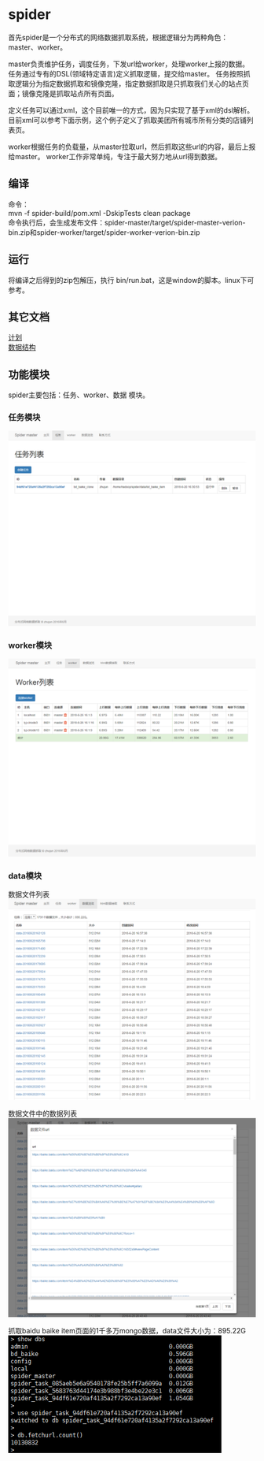 # spider
首先spider是一个分布式的网络数据抓取系统，根据逻辑分为两种角色：master、worker。

<p>
master负责维护任务，调度任务，下发url给worker，处理worker上报的数据。
 任务通过专有的DSL(领域特定语言)定义抓取逻辑，提交给master。
任务按照抓取逻辑分为指定数据抓取和镜像克隆，指定数据抓取是只抓取我们关心的站点页面；镜像克隆是抓取站点所有页面。
</p>

<p>
定义任务可以通过xml，这个目前唯一的方式，因为只实现了基于xml的dsl解析。目前xml可以参考下面示例，这个例子定义了抓取美团所有城市所有分类的店铺列表页。
</p>

<p>
worker根据任务的负载量，从master拉取url，然后抓取这些url的内容，最后上报给master。
worker工作非常单纯，专注于最大努力地从url得到数据。
</p>

## 编译
命令：<br/>
mvn -f spider-build/pom.xml -DskipTests clean package <br/>
命令执行后，会生成发布文件：spider-master/target/spider-master-verion-bin.zip和spider-worker/target/spider-worker-verion-bin.zip


## 运行
将编译之后得到的zip包解压，执行 bin/run.bat，这是window的脚本。linux下可参考。

## 其它文档
[计划](doc/计划.md)<br/>
[数据结构](doc/数据结构.md)<br/>

## 功能模块
spider主要包括：任务、worker、数据 模块。

### 任务模块
![image](doc/image/spider_task.png)

### worker模块
![image](doc/image/spider_worker_speed.png)

### data模块
数据文件列表
![image](doc/image/spider_data.png)

数据文件中的数据列表
![image](doc/image/spider_data_3.png)

抓取baidu baike item页面的1千多万mongo数据，data文件大小为：895.22G
![image](doc/image/spider_mongo.png)
